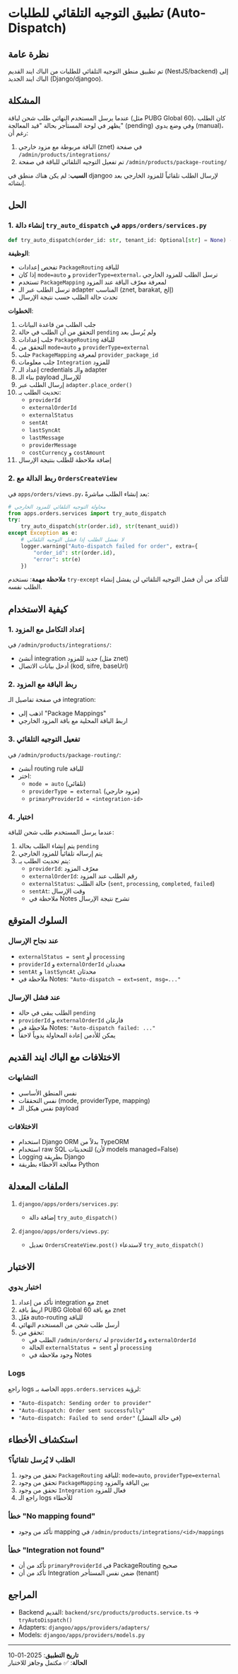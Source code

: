 # تطبيق التوجيه التلقائي للطلبات (Auto-Dispatch)

## نظرة عامة

تم تطبيق منطق التوجيه التلقائي للطلبات من الباك ايند القديم (NestJS/backend) إلى الباك ايند الجديد (Django/djangoo).

## المشكلة

عندما يرسل المستخدم النهائي طلب شحن لباقة (مثل PUBG Global 60)، كان الطلب يظهر في لوحة المستأجر بحالة "قيد المعالجة" (pending) وفي وضع يدوي (manual)، رغم أن:

1. الباقة مربوطة مع مزود خارجي (znet) في صفحة `/admin/products/integrations/`
2. تم تفعيل التوجيه التلقائي للباقة في صفحة `/admin/products/package-routing/`

**السبب**: لم يكن هناك منطق في djangoo لإرسال الطلب تلقائياً للمزود الخارجي بعد إنشائه.

## الحل

### 1. إنشاء دالة `try_auto_dispatch` في `apps/orders/services.py`

```python
def try_auto_dispatch(order_id: str, tenant_id: Optional[str] = None) -> None
```

**الوظيفة**:
- تفحص إعدادات `PackageRouting` للباقة
- إذا كان `mode=auto` و `providerType=external`، ترسل الطلب للمزود الخارجي
- تستخدم `PackageMapping` لمعرفة معرّف الباقة عند المزود
- ترسل الطلب عبر الـ adapter المناسب (znet, barakat, إلخ)
- تحدث حالة الطلب حسب نتيجة الإرسال

**الخطوات**:
1. جلب الطلب من قاعدة البيانات
2. التحقق من أن الطلب في حالة `pending` ولم يُرسل بعد
3. جلب إعدادات `PackageRouting` للباقة
4. التحقق من `mode=auto` و `providerType=external`
5. جلب `PackageMapping` لمعرفة `provider_package_id`
6. جلب معلومات `Integration` للمزود
7. إعداد الـ credentials والـ adapter
8. بناء الـ payload للإرسال
9. إرسال الطلب عبر `adapter.place_order()`
10. تحديث الطلب بـ:
    - `providerId`
    - `externalOrderId`
    - `externalStatus`
    - `sentAt`
    - `lastSyncAt`
    - `lastMessage`
    - `providerMessage`
    - `costCurrency` و `costAmount`
11. إضافة ملاحظة للطلب بنتيجة الإرسال

### 2. ربط الدالة مع `OrdersCreateView`

في `apps/orders/views.py`، بعد إنشاء الطلب مباشرةً:

```python
# محاولة التوجيه التلقائي للمزود الخارجي
from apps.orders.services import try_auto_dispatch
try:
    try_auto_dispatch(str(order.id), str(tenant_uuid))
except Exception as e:
    # لا نفشل الطلب إذا فشل التوجيه التلقائي
    logger.warning("Auto-dispatch failed for order", extra={
        "order_id": str(order.id),
        "error": str(e)
    })
```

**ملاحظة مهمة**: نستخدم `try-except` للتأكد من أن فشل التوجيه التلقائي لن يفشل إنشاء الطلب نفسه.

## كيفية الاستخدام

### 1. إعداد التكامل مع المزود

في `/admin/products/integrations/`:
- أنشئ integration جديد للمزود (مثل znet)
- أدخل بيانات الاتصال (kod, sifre, baseUrl)

### 2. ربط الباقة مع المزود

في صفحة تفاصيل الـ integration:
- اذهب إلى "Package Mappings"
- اربط الباقة المحلية مع باقة المزود الخارجي

### 3. تفعيل التوجيه التلقائي

في `/admin/products/package-routing/`:
- أنشئ routing rule للباقة
- اختر:
  - `mode = auto` (تلقائي)
  - `providerType = external` (مزود خارجي)
  - `primaryProviderId = <integration-id>`

### 4. اختبار

عندما يرسل المستخدم طلب شحن للباقة:
1. يتم إنشاء الطلب بحالة `pending`
2. يتم إرساله تلقائياً للمزود الخارجي
3. يتم تحديث الطلب بـ:
   - `providerId`: معرّف المزود
   - `externalOrderId`: رقم الطلب عند المزود
   - `externalStatus`: حالة الطلب (`sent`, `processing`, `completed`, `failed`)
   - `sentAt`: وقت الإرسال
   - ملاحظة في Notes تشرح نتيجة الإرسال

## السلوك المتوقع

### عند نجاح الإرسال
- `externalStatus = sent` أو `processing`
- `providerId` و `externalOrderId` محددان
- `sentAt` و `lastSyncAt` محدثان
- ملاحظة في Notes: `"Auto-dispatch → ext=sent, msg=..."`

### عند فشل الإرسال
- الطلب يبقى في حالة `pending`
- `providerId` و `externalOrderId` فارغان
- ملاحظة في Notes: `"Auto-dispatch failed: ..."`
- يمكن للأدمن إعادة المحاولة يدوياً لاحقاً

## الاختلافات مع الباك ايند القديم

### التشابهات
- نفس المنطق الأساسي
- نفس التحققات (mode, providerType, mapping)
- نفس هيكل الـ payload

### الاختلافات
- استخدام Django ORM بدلاً من TypeORM
- استخدام raw SQL للتحديثات (لأن models managed=False)
- Logging بطريقة Django
- معالجة الأخطاء بطريقة Python

## الملفات المعدلة

1. `djangoo/apps/orders/services.py`:
   - إضافة دالة `try_auto_dispatch()`

2. `djangoo/apps/orders/views.py`:
   - تعديل `OrdersCreateView.post()` لاستدعاء `try_auto_dispatch()`

## الاختبار

### اختبار يدوي
1. تأكد من إعداد integration مع znet
2. اربط باقة PUBG Global 60 مع باقة znet
3. فعّل auto-routing للباقة
4. أرسل طلب شحن من المستخدم النهائي
5. تحقق من:
   - الطلب في `/admin/orders/` له `providerId` و `externalOrderId`
   - الحالة `externalStatus = sent` أو `processing`
   - وجود ملاحظة في Notes

### Logs
راجع logs الخاصة بـ `apps.orders.services` لرؤية:
- `"Auto-dispatch: Sending order to provider"`
- `"Auto-dispatch: Order sent successfully"`
- `"Auto-dispatch: Failed to send order"` (في حالة الفشل)

## استكشاف الأخطاء

### الطلب لا يُرسل تلقائياً؟
1. تحقق من وجود `PackageRouting` للباقة: `mode=auto`, `providerType=external`
2. تحقق من وجود `PackageMapping` بين الباقة والمزود
3. تحقق من وجود `Integration` فعال للمزود
4. راجع الـ logs للأخطاء

### خطأ "No mapping found"
- تأكد من وجود mapping في `/admin/products/integrations/<id>/mappings`

### خطأ "Integration not found"
- تأكد من أن `primaryProviderId` في PackageRouting صحيح
- تأكد من أن Integration ضمن نفس المستأجر (tenant)

## المراجع

- Backend القديم: `backend/src/products/products.service.ts` → `tryAutoDispatch()`
- Adapters: `djangoo/apps/providers/adapters/`
- Models: `djangoo/apps/providers/models.py`

---

**تاريخ التطبيق**: 2025-01-10  
**الحالة**: ✅ مكتمل وجاهز للاختبار
